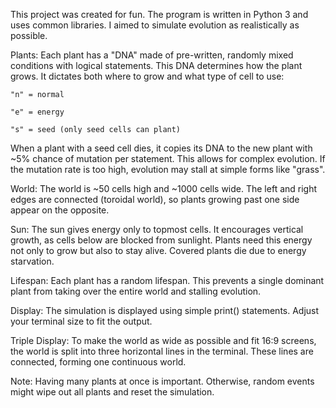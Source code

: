 This project was created for fun.
The program is written in Python 3 and uses common libraries.
I aimed to simulate evolution as realistically as possible.

Plants:
Each plant has a "DNA" made of pre-written, randomly mixed conditions with logical statements. This DNA determines how the plant grows. It dictates both where to grow and what type of cell to use:

    "n" = normal

    "e" = energy

    "s" = seed (only seed cells can plant)

When a plant with a seed cell dies, it copies its DNA to the new plant with ~5% chance of mutation per statement. This allows for complex evolution. If the mutation rate is too high, evolution may stall at simple forms like "grass".

World:
The world is ~50 cells high and ~1000 cells wide. The left and right edges are connected (toroidal world), so plants growing past one side appear on the opposite.

Sun:
The sun gives energy only to topmost cells. It encourages vertical growth, as cells below are blocked from sunlight. Plants need this energy not only to grow but also to stay alive. Covered plants die due to energy starvation.

Lifespan:
Each plant has a random lifespan. This prevents a single dominant plant from taking over the entire world and stalling evolution.

Display:
The simulation is displayed using simple print() statements. Adjust your terminal size to fit the output.

Triple Display:
To make the world as wide as possible and fit 16:9 screens, the world is split into three horizontal lines in the terminal. These lines are connected, forming one continuous world.

Note:
Having many plants at once is important. Otherwise, random events might wipe out all plants and reset the simulation.
